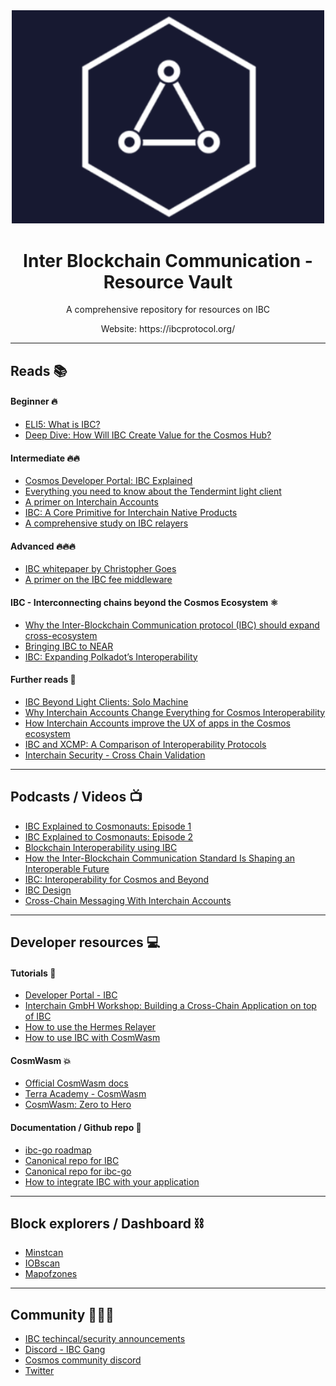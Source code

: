 <div align="center">
  <img alt="IBC_logo" src="IBC_logo.png" width="500">
  <h1 align="center">Inter Blockchain Communication - Resource Vault</h1>
  <p align="center">   
  </p>
 
  <p align="center">A comprehensive repository for resources on IBC</p>
  <p align="center"> Website: https://ibcprotocol.org/ </p>

</div>

-----------------------------------------------------------------------------------------

## Reads 📚

#### Beginner 🔥

- [ELI5: What is IBC?](https://medium.com/cosmos-blockchain/eli5-what-is-ibc-a212f518715f)
- [Deep Dive: How Will IBC Create Value for the Cosmos Hub?](https://blog.cosmos.network/deep-dive-how-will-ibc-create-value-for-the-cosmos-hub-eedefb83c7a0)



#### Intermediate 🔥🔥

- [Cosmos Developer Portal: IBC Explained](https://interchainacademy.cosmos.network/academy/ibc/what-is-ibc.html)
- [Everything you need to know about the Tendermint light client](https://medium.com/tendermint/everything-you-need-to-know-about-the-tendermint-light-client-f80d03856f98)
- [A primer on Interchain Accounts](https://medium.com/@interchain-io/welcome-to-the-ibc-gang-lets-talk-f469883e0ffe)
- [IBC: A Core Primitive for Interchain Native Products](https://medium.com/@interchain-io/ibc-a-core-primitive-for-interchain-native-products-38d73519cd66)
- [A comprehensive study on IBC relayers](https://medium.com/@interchain-io/relaying-the-message-a-deep-dive-into-ibc-relayer-operations-6ff763a2a22f)


#### Advanced 🔥🔥🔥

- [IBC whitepaper by Christopher Goes](https://ibcprotocol.org/documentation) 
- [A primer on the IBC fee middleware](https://medium.com/@interchain-io/ibc-relaying-as-a-service-the-in-protocol-incentivization-story-9922c7b953f0)


#### IBC - Interconnecting chains beyond the Cosmos Ecosystem ⚛️


- [Why the Inter-Blockchain Communication protocol (IBC) should expand cross-ecosystem](https://interchain-io.medium.com/why-the-inter-blockchain-communication-protocol-ibc-should-expand-cross-ecosystem-fddfbce1796)
- [Bringing IBC to NEAR](https://medium.com/composable-finance/bringing-ibc-to-near-our-near-polkadot-bridge-a8954d7ed886)
- [IBC: Expanding Polkadot’s Interoperability](https://www.coinbase.com/cloud/discover/insights-analysis/ibc-polkadot-interoperability)


#### Further reads 📑

- [IBC Beyond Light Clients: Solo Machine](https://medium.com/@interchain-io/ibc-beyond-light-clients-solo-machine-fb55ba0b0234)
- [Why Interchain Accounts Change Everything for Cosmos Interoperability](https://medium.com/chainapsis/why-interchain-accounts-change-everything-for-cosmos-interoperability-59c19032bf11)
- [How Interchain Accounts improve the UX of apps in the Cosmos ecosystem](https://www.coinbase.com/cloud/discover/insights-analysis/interchain-accounts-cosmos)
- [IBC and XCMP: A Comparison of Interoperability Protocols](https://medium.com/@interchain-io/ibc-and-xcmp-a-comparison-of-interoperability-protocols-3d1700e30015)
- [Interchain Security - Cross Chain Validation](https://github.com/cosmos/gaia/blob/724e2bd792ed1c1e4f8795db0f9c2f2dd8e18a9f/docs/interchain-security.md#ibc--cross-chain-validation)
---------------------------------------------------------------------------------------------------------

## Podcasts / Videos  📺

- [IBC Explained to Cosmonauts: Episode 1](https://www.youtube.com/watch?v=dYuTYykRhH4&t=2s)
- [IBC Explained to Cosmonauts: Episode 2](https://www.youtube.com/watch?v=LVm-vyy75Hc)
- [Blockchain Interoperability using IBC](https://www.youtube.com/watch?v=LVm-vyy75Hc)
- [How the Inter-Blockchain Communication Standard Is Shaping an Interoperable Future](https://www.youtube.com/watch?v=9CGalMjmCzw)
- [IBC: Interoperability for Cosmos and Beyond](https://www.youtube.com/watch?v=SE9KH2Awoj4)
- [IBC Design](https://www.youtube.com/watch?v=SKyEC3BYDUg)
- [Cross-Chain Messaging With Interchain Accounts](https://www.youtube.com/watch?v=hi7mCCdfm90)
----------------------------------------------------------------------------------------------------------

## Developer resources 💻
#### Tutorials 🏫

- [Developer Portal - IBC](https://tutorials.cosmos.network/academy/4-ibc/)
- [Interchain GmbH Workshop: Building a Cross-Chain Application on top of IBC](https://www.youtube.com/watch?v=2nIRfTiaAUw)
- [How to use the Hermes Relayer](https://www.youtube.com/watch?v=cG1lpAwK1sc&t=1018s)
- [How to use IBC with CosmWasm](https://www.youtube.com/watch?v=cG1lpAwK1sc&t=1018s)


#### CosmWasm 💥
- [Official CosmWasm docs](https://docs.cosmwasm.com/docs/1.0/)
- [Terra Academy - CosmWasm](https://academy.terra.money/courses/cosmwasm-smart-contracts-i)
- [CosmWasm: Zero to Hero](https://github.com/Callum-A/cosmwasm-zero-to-hero)


#### Documentation / Github repo 📘

- [ibc-go roadmap](https://github.com/cosmos/ibc-go/blob/main/docs/roadmap/roadmap.md)
- [Canonical repo for IBC](https://github.com/cosmos/ibc)
- [Canonical repo for ibc-go](https://github.com/cosmos/ibc-go)
- [How to integrate IBC with your application](https://ibc.cosmos.network/main/ibc/integration.html)
----------------------------------------------------------------------------------------------------------

## Block explorers / Dashboard ⛓️
- [Minstcan](https://hub.mintscan.io/)
- [IOBscan](https://ibc.iobscan.io/home)
- [Mapofzones](https://mapofzones.com/?testnet=false&period=24)

----------------------------------------------------------------------------------------------------------

## Community 🧑‍🤝‍🧑
- [IBC techincal/security announcements](https://t.me/ibc_is_expansive)
- [Discord - IBC Gang](https://discord.com/invite/MkvKh6jpsA)
- [Cosmos community discord](https://discord.com/invite/W8trcGV)
- [Twitter](https://twitter.com/cosmosibc)
